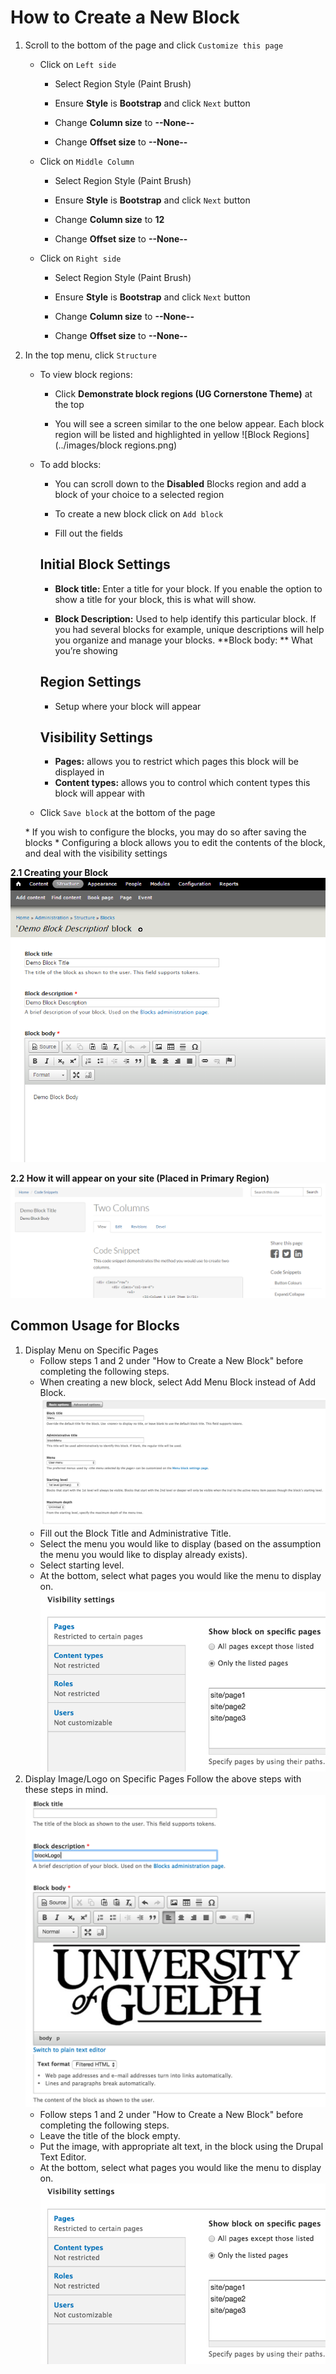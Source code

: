 # How to Create a New Block
1. Scroll to the bottom of the page and click `Customize this page`

    * Click on `Left side`

        * Select Region Style (Paint Brush)

        * Ensure **Style** is **Bootstrap** and click `Next` button

        * Change **Column size** to **--None--**

        * Change **Offset size** to **--None--**

    * Click on `Middle Column`
        * Select Region Style (Paint Brush)

        * Ensure **Style** is **Bootstrap** and click `Next` button

        * Change **Column size** to **12**

        * Change **Offset size** to **--None--**
        
    * Click on `Right side`

        * Select Region Style (Paint Brush)

        * Ensure **Style** is **Bootstrap** and click `Next` button

        * Change **Column size** to **--None--**

        * Change **Offset size** to **--None--**

2. In the top menu, click `Structure`

    * To view block regions:

        * Click **Demonstrate block regions (UG Cornerstone Theme)** at the top

        * You will see a screen similar to the one below appear. Each block region will be listed and highlighted in yellow
        ![Block Regions](../images/block regions.png)

    * To add blocks:
    
        * You can scroll down to the **Disabled** Blocks region and add a block of your choice to a selected region
    
        * To create a new block click on `Add block`
    
        * Fill out the fields

        ## Initial Block Settings
       * **Block title:** Enter a title for your block. If you enable the option to show a title for your block, this is what will show.
      
       * **Block Description:** Used to help identify this particular block. If you had several blocks for example, unique descriptions will help you organize and manage your blocks.
       **Block body: ** What you’re showing

        ## Region Settings  
       * Setup where your block will appear

        ## Visibility Settings
       * **Pages:** allows you to restrict which pages this block will be displayed in      
       * **Content types:** allows you to control which content types this block will appear with

    * Click `Save block` at the bottom of the page

    * If you wish to configure the blocks, you may do so after saving the blocks
        * Configuring a block allows you to edit the contents of the block, and deal with the visibility settings
      
**2.1 Creating your Block**
![Demo block being created](../images/createBlock.PNG)
    
**2.2 How it will appear on your site (Placed in Primary Region)**
![Demo block being created](../images/blockAppearance.PNG)

## Common Usage for Blocks
1. Display Menu on Specific Pages
   - Follow steps 1 and 2 under "How to Create a New Block" before completing the following steps.
   - When creating a new block, select Add Menu Block instead of Add Block.
   ![Demo block being created](../images/menuBlock.jpg)
   - Fill out the Block Title and Administrative Title.
   - Select the menu you would like to display (based on the assumption the menu you would like to display already exists).
   - Select starting level.
   - At the bottom, select what pages you would like the menu to display on.
   ![Demo block being created](../images/specificPage.jpg)
2. Display Image/Logo on Specific Pages
Follow the above steps with these steps in mind.
![Demo block being created](../images/logoBlock.jpg)
   - Follow steps 1 and 2 under "How to Create a New Block" before completing the following steps.
   - Leave the title of the block empty.
   - Put the image, with appropriate alt text, in the block using the Drupal Text Editor.
   - At the bottom, select what pages you would like the menu to display on.
   ![Demo block being created](../images/specificPage.jpg)
